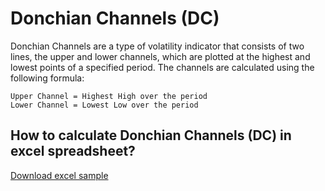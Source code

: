 # Donchian Channels (DC)
Donchian Channels are a type of volatility indicator that consists of two lines, the upper and lower channels, which are plotted at the highest and lowest points of a specified period. The channels are calculated using the following formula:

```
Upper Channel = Highest High over the period
Lower Channel = Lowest Low over the period
```

## How to calculate Donchian Channels (DC) in excel spreadsheet?

[Download excel sample](../tests/dc/Donchian.xls)